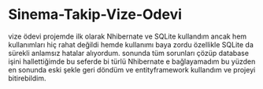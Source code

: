 # Sinema-Takip-Vize-Odevi
 vize ödevi
projemde ilk olarak Nhibernate ve SQLite kullandım ancak hem kullanımları hiç rahat değildi hemde kullanımı baya zordu özellikle SQLite da sürekli anlamsız hatalar alıyordum. sonunda tüm sorunları çözüp database işini hallettiğimde bu seferde bi türlü Nhibernate e bağlayamadım bu yüzden en sonunda eski şekle geri döndüm ve entityframework kullandım ve projeyi bitirebildim.
